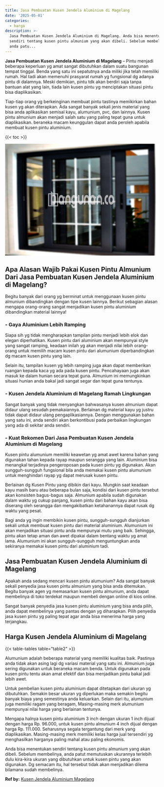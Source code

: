 ```yaml
---
title: Jasa Pembuatan Kusen Jendela Aluminium di Magelang
date: '2025-05-01'
categories:
  - harga
description: >-
  Jasa Pembuatan Kusen Jendela Aluminium di Magelang. Anda bisa menentukan
  sendiri tentang kusen pintu almunium yang akan dibeli. Sebelum membelinya,
  anda patu...
---
```


**Jasa Pembuatan Kusen Jendela Aluminium di Magelang** – Pintu menjadi beberapa keperluan yg amat sangat dibutuhkan dalam suatu bangunan tempat tinggal. Benda yang satu ini sepatutnya anda miliki jika telah memiliki rumah. Hal tadi akan memenuhi prasyarat rumah yg fungsional dg adanya pintu di dalamnya. Meski demikian, pintu tdk akan berdiri saja tanpa bantuan alat yang lain, tiada lain kusen pintu yg menciptakan situasi pintu bisa diaplikasikan.

Tiap-tiap orang yg berkeinginan membuat pintu tastinya memikirkan bahan kusen yg akan diterapkan. Ada sangat banyak sekali jenis material yang bisa anda aplikasikan semisal kayu, alumunium, pvc, dan lainnya. Kusen pintu almunium akan menjadi salah satu yang paling tepat guna untuk diaplikasikan. beraneka macam keunggulan dapat anda peroleh apabila membuat kusen pintu aluminium.

{{< toc >}}

![Jasa Pembuatan Kusen Jendela Aluminium di Magelang](/images/harga-kusen-jendela-alumunium-37.png)

## Apa Alasan Wajib Pakai Kusen Pintu Almunium Dari Jasa Pembuatan Kusen Jendela Aluminium di Magelang?

Begitu banyak dari orang yg berminat untuk menggunaan kusen pintu almunium dibandingkan dengan tipe kusen lainnya. Berikut sebagian alasan mengapa orang-orang sangat menjadikan kusen pintu aluminium dibandingkan material lainnya!

### \- Gaya Aluminium Lebih Ramping

Siapa sih yg tidak mengharapkan tampilan pintu menjadi lebih elok dan elegan diperhatikan. Kusen pintu dari aluminium akan mempunyai style yang sangat ramping, keadaan inilah yg akan menjadi nilai lebih orang-orang untuk memilih macam kusen pintu dari alumunium diperbandingkan dg macam kusen pintu yang lain.

Selain itu, tampilan kusen yg lebih ramping juga akan dapat memberikan ruangan kepada kaca yg ada pada kusen pintu. Pencahayaan juga akan masuk ke dalam hunian secara tepat guna. Almunium ini memungkinkan situasi hunian anda bakal jadi sangat segar dan tepat guna tentunya.

### \- Kusen Jendela Aluminium di Magelang Ramah Lingkungan

Sangat banyak yang tidak menyangkan bahwasanya kusen almunium dapat didaur ulang sesudah pemakaiannya. Berlainan dg material kayu yg justru tidak dapat didaur ulang pengaplikasiannya. Dengan menggunakan bahan yang satu ini, anda sendiri akan berkontibusi pada perbaikan lingkungan yang ada di sekitar anda sendiri.

### \- Kuat Rekomen Dari Jasa Pembuatan Kusen Jendela Aluminium di Magelang

Kusen pintu alumunium memiliki keawetan yg amat awet karena bahan yang digunakan tahan kepada rayap maupun serangga yang lain. Aluminium bisa menangkal terjadinya pengeroposan pada kusen pintu yg digunakan. Akan sungguh-sungguh fungsional bila anda memakai kusen pintu alumunium untuk menghindari rayap yg dapat merusak kusen pintu.

Berlainan dg Kusen Pintu yang dibikin dari kayu. Mungkin saat keadaan kayu masih baru atau beberapa bulan saja, kondisi dari kusen pintu tersebut akan konsisten bagus-bagus saja. Almunium apabila sudah digunakan dalam waktu yg cukup panjang, kusen pintu dari bahan kayu akan bisa diserang oleh serangga dan mengakibatkan ketahanannya dapat rusak dg waktu yang pesat.

Bagi anda yg ingin membikin kusen pintu, sungguh-sungguh dianjurkan sekali untuk membuat kusen pintu dari material aluminium. Alumunium ini akan menjadikan situasi pintu anda mempunyai mutu yang baik. Sehingga, pintu akan tetap aman dan awet dipakai dalam bentang waktu yg amat lama. Alumunium ini akan sungguh-sungguh menguntungkan anda sekiranya memakai kusen pintu dari aluminium tadi.

## Jasa Pembuatan Kusen Jendela Aluminium di Magelang

Apakah anda sedang mencari kusen pintu alumunium? Ada sangat banyak sekali penyedia jasa kusen pintu almunium yang bisa anda ditemukan. Begitu banyak agen yg memasarkan kusen pintu almunium, anda dapat membelinya di toko terdekat maupun membeli dengan online di kios online.

Sangat banyak penyedia jasa kusen pintu aluminium yang bisa anda pilih, anda dapat membelinya yang pantas dengan yg diharapkan. Pilih penyedia jasa kusen pintu yg paling tepat agar anda bisa menerima harga yang terjangkau.

## Harga Kusen Jendela Aluminium di Magelang

{{< table-tables table="table2" >}}

Alumunium adalah beberapa material yang memiliki kualitas baik. Pastinya anda tidak akan asing lagi dg variasi material yang satu ini. Almunium juga sering digunakan untuk beraneka macam benda. Untuk digunakan pada kusen pintu tentu akan amat efektif dan bisa menjadikan pintu bakal jadi lebih awet.

Untuk pembelian kusen pintu aluminium dapat ditetapkan dari ukuran yg dibutuhkan. Semakin besar ukuran yg diperlukan maka semakin begitu banyak biaya yang semestinya anda keluarkan. Selain dari itu, alumunium juga memiliki ragam yang beragam, Masing-masing merk alumunium mempunyai nilai harga yang berlainan tentunya.

Mengapa halnya kusen pintu aluminium 3 inch dengan ukuran 1 inch dijual dengan harga Rp. 96.000, untuk kusen pintu almunium 4 inch dijual dengan harga Rp. 111.000. Seharusnya segala tergantung dari merk yang diaplikasikan. Masing-masing merk memiliki kelas harga jual tersendiri yg menghasilkan harganya paling mahal atau paling ekonomis.

Anda bisa menentukan sendiri tentang kusen pintu almunium yang akan dibeli. Sebelum membelinya, anda patut memutuskan ukurannya terlebih dulu kira-kira ukuran yang dibutuhkan untuk kusen pintu yang akan digunakan. Dg semacam itu, hal tersebut tidak akan menjadikan dilema bilamana sudah membelinya.

**Ref by:** [Kusen Jendela Aluminium Magelang](https://id.wikipedia.org/wiki/Kusen)
